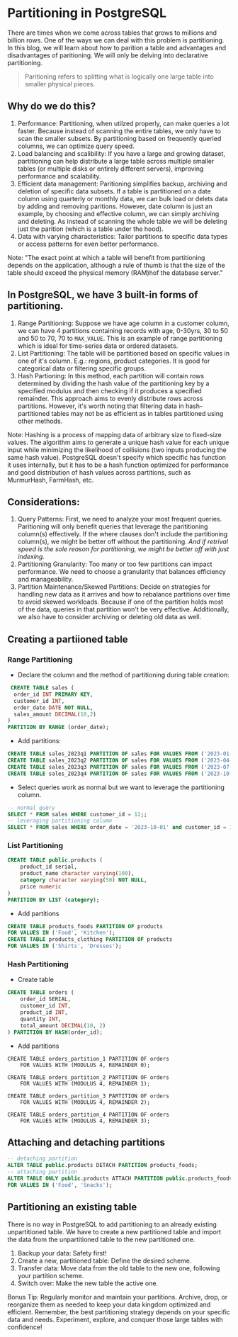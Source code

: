 # Partitioning in PostgreSQL
There are times when we come across tables that grows to millions and billion
rows. One of the ways we can deal with this problem is partitioning. In this
blog, we will learn about how to parition a table and advantages and
disadvantages of paritioning. We will only be delving into declarative
partitioning.

> Paritioning refers to splitting what is logically one large table into
> smaller physical pieces.

## Why do we do this?
1. Performance: Partitioning, when utilzed properly, can make queries a lot
   faster. Because instead of scanning the entire tables, we only have to scan
   the smaller subsets. By partitioning based on frequently queried columns, we
   can optimize query speed.
2. Load balancing and scalibility: If you have a large and growing dataset,
   partitioning can help distribute a large table across multiple smaller
   tables (or multiple disks or entirely different servers), improving
   performance and scalability.
3. Efficient data management: Paritioning simplifies backup, archiving and
   deletion of specific data subsets. If a table is partitioned on a date
   column using quarterly or monthly data, we can bulk load or delets data by
   adding and removing paritions. However, date column is just an example, by
   choosing and effective column, we can simply archiving and deleting. As
   instead of scanning the whole table we will be deleting just the parition
   (which is a table under the hood).
4. Data with varying characteristics: Tailor partitions to specific data types
   or access patterns for even better performance.

Note: "The exact point at which a table will benefit from partitioning depends
on the application, although a rule of thumb is that the size of the table
should exceed the physical memory (RAM)hof the database server."

## In PostgreSQL, we have 3 built-in forms of partitioning.
1. Range Partitioning: Suppose we have age column in a customer column, we can
   have 4 partitions containing records with age, 0-30yrs, 30 to 50 and 50 to
   70, 70 to `MAX_VALUE`. This is an example of range partitioning which is
   ideal for time-series data or ordered datasets.
2. List Partitioning: The table will be partitioned based on specific values in
   one of it's column. E.g.: regions, product categories. It is good for
   categorical data or filtering specific groups.
3. Hash Partioning: In this method, each partition will contain rows determined
   by dividing the hash value of the partitioning key by a specified modulus
   and then checking if it produces a specified remainder. This approach aims
   to evenly distribute rows across partitions. However, it's worth noting that
   filtering data in hash-partitioned tables may not be as efficient as in
   tables partitioned using other methods.

Note: Hashing is a process of mapping data of arbitrary size to fixed-size
values. The algorithm aims to generate a unique hash value for each unique
input while minimizing the likelihood of collisions (two inputs producing the
same hash value). PostgreSQL doesn't specify which specific has function it
uses internally, but it has to be a hash function optimized for performance and
good distribution of hash values across partitions, such as MurmurHash,
FarmHash, etc.

## Considerations:
1. Query Patterns: First, we need to analyze your most frequent queries.
   Paritioning will only benefit queries that leverage the parititioning
   column(s) effectively. If the where clauses don't include the partitioning
   column(s), we might be better off without the partitioning. *And if retrival
   speed is the sole reason for partitioning, we might be better off with just
   indexing.*
2. Partitioning Granularity: Too many or too few partitions can impact
   performance. We need to choose a granularity that balances efficiency and
   manageability.
3. Partition Maintenance/Skewed Partitions: Decide on strategies for handling
   new data as it arrives and how to rebalance partitions over time to avoid
   skewed workloads. Because if one of the partition holds most of the data,
   queries in that partition won't be very effective. Additionally, we also
   have to consider archiving or deleting old data as well.

## Creating a partiioned table
### Range Partitioning
* Declare the column and the method of partitioning during table creation:
```sql
 CREATE TABLE sales (
  order_id INT PRIMARY KEY,
  customer_id INT,
  order_date DATE NOT NULL,
  sales_amount DECIMAL(10,2)
)
PARTITION BY RANGE (order_date);
```
* Add partitions:
```sql
CREATE TABLE sales_2023q1 PARTITION OF sales FOR VALUES FROM ('2023-01-01') TO ('2023-04-01');
CREATE TABLE sales_2023q2 PARTITION OF sales FOR VALUES FROM ('2023-04-01') TO ('2023-07-01');
CREATE TABLE sales_2023q3 PARTITION OF sales FOR VALUES FROM ('2023-07-01') TO ('2023-10-01');
CREATE TABLE sales_2023q4 PARTITION OF sales FOR VALUES FROM ('2023-10-01') TO ('2024-01-01');
```
* Select queries work as normal but we want to leverage the partitioning column.
```sql
-- normal query
SELECT * FROM sales WHERE customer_id = 12;;
-- leveraging partitioning column
SELECT * FROM sales WHERE order_date = '2023-10-01' and customer_id = 12;
```
### List Partitioning
```sql
CREATE TABLE public.products (
    product_id serial,
    product_name character varying(100),
    category character varying(50) NOT NULL,
    price numeric
)
PARTITION BY LIST (category);
```
* Add partitions
```sql
CREATE TABLE products_foods PARTITION OF products
FOR VALUES IN ('Food', 'Kitchen');
CREATE TABLE products_clothing PARTITION OF products
FOR VALUES IN ('Shirts', 'Dresses');
```
### Hash Partitioning
* Create table
```sql
CREATE TABLE orders (
    order_id SERIAL,
    customer_id INT,
    product_id INT,
    quantity INT,
    total_amount DECIMAL(10, 2)
) PARTITION BY HASH(order_id);
```
* Add partitions
```
CREATE TABLE orders_partition_1 PARTITION OF orders
    FOR VALUES WITH (MODULUS 4, REMAINDER 0);

CREATE TABLE orders_partition_2 PARTITION OF orders
    FOR VALUES WITH (MODULUS 4, REMAINDER 1);

CREATE TABLE orders_partition_3 PARTITION OF orders
    FOR VALUES WITH (MODULUS 4, REMAINDER 2);

CREATE TABLE orders_partition_4 PARTITION OF orders
    FOR VALUES WITH (MODULUS 4, REMAINDER 3);
```

## Attaching and detaching partitions
```sql
-- detaching partition
ALTER TABLE public.products DETACH PARTITION products_foods;
-- attaching partition
ALTER TABLE ONLY public.products ATTACH PARTITION public.products_foods
FOR VALUES IN ('Food', 'Snacks');
```

## Partitioning an existing table
There is no way in PostgreSQL to add partitioning to an already existing
unpartitioned table. We have to create a new partitioned table and import the
data from the unpartitioned table to the new partitioned one.
1. Backup your data: Safety first!
2. Create a new, partitioned table: Define the desired scheme.
3. Transfer data: Move data from the old table to the new one, following your
   partition scheme.
4. Switch over: Make the new table the active one.


Bonus Tip: Regularly monitor and maintain your partitions. Archive, drop, or
reorganize them as needed to keep your data kingdom optimized and efficient.
Remember, the best partitioning strategy depends on your specific data and
needs. Experiment, explore, and conquer those large tables with confidence!

